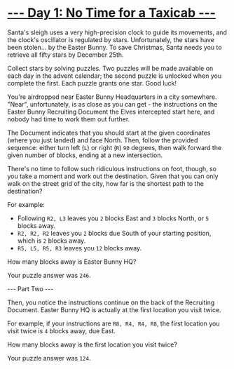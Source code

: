 # [--- Day 1: No Time for a Taxicab ---](http://adventofcode.com/2016/day/1)

Santa's sleigh uses a very high-precision clock to guide its movements, and the clock's oscillator is regulated by stars. Unfortunately, the stars have been stolen... by the Easter Bunny. To save Christmas, Santa needs you to retrieve all fifty stars by December 25th.

Collect stars by solving puzzles. Two puzzles will be made available on each day in the advent calendar; the second puzzle is unlocked when you complete the first. Each puzzle grants one star. Good luck!

You're airdropped near Easter Bunny Headquarters in a city somewhere. "Near", unfortunately, is as close as you can get - the instructions on the Easter Bunny Recruiting Document the Elves intercepted start here, and nobody had time to work them out further.

The Document indicates that you should start at the given coordinates (where you just landed) and face North. Then, follow the provided sequence: either turn left (``L``) or right (``R``) ``90`` degrees, then walk forward the given number of blocks, ending at a new intersection.

There's no time to follow such ridiculous instructions on foot, though, so you take a moment and work out the destination. Given that you can only walk on the street grid of the city, how far is the shortest path to the destination?

For example:

- Following ``R2, L3`` leaves you ``2`` blocks East and ``3`` blocks North, or ``5`` blocks away.
- ``R2, R2, R2`` leaves you ``2`` blocks due South of your starting position, which is ``2`` blocks away.
- ``R5, L5, R5, R3`` leaves you ``12`` blocks away.  

How many blocks away is Easter Bunny HQ?

Your puzzle answer was ``246``.

--- Part Two ---

Then, you notice the instructions continue on the back of the Recruiting Document. Easter Bunny HQ is actually at the first location you visit twice.

For example, if your instructions are ``R8, R4, R4, R8``, the first location you visit twice is ``4`` blocks away, due East.

How many blocks away is the first location you visit twice?

Your puzzle answer was ``124``.
